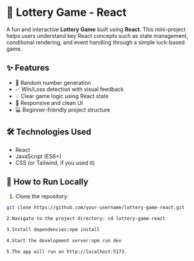 # 🎲 Lottery Game - React

A fun and interactive **Lottery Game** built using **React**. This mini-project helps users understand key React concepts such as state management, conditional rendering, and event handling through a simple luck-based game.

## ✨ Features

- 🎰 Random number generation
- ✅ Win/Loss detection with visual feedback
- 💡 Clear game logic using React state
- 📱 Responsive and clean UI
- 💻 Beginner-friendly project structure


## 🛠️ Technologies Used

- React
- JavaScript (ES6+)
- CSS (or Tailwind, if you used it)

## 📂 How to Run Locally

1. Clone the repository:

```bash
git clone https://github.com/your-username/lottery-game-react.git

2.Navigate to the project directory: cd lottery-game-react

3.Install dependencies:npm install

4.Start the development server:npm run dev

5.The app will run on http://localhost:5173.
